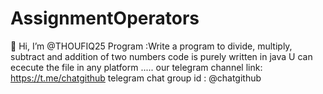 # AssignmentOperators
👋 Hi, I’m @THOUFIQ25
Program :Write a program to divide, multiply, subtract and addition of two numbers 
code is purely written in java 
U can ececute the file in any platform .....
our telegram channel link: https://t.me/chatgithub
telegram chat group id : @chatgithub
